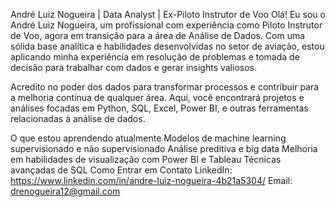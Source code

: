 André Luiz Nogueira | Data Analyst | Ex-Piloto Instrutor de Voo
Olá! Eu sou o André Luiz Nogueira, um profissional com experiência como Piloto Instrutor de Voo, agora em transição para a área de Análise de Dados. Com uma sólida base analítica e habilidades desenvolvidas no setor de aviação, estou aplicando minha experiência em resolução de problemas e tomada de decisão para trabalhar com dados e gerar insights valiosos.

Acredito no poder dos dados para transformar processos e contribuir para a melhoria contínua de qualquer área. Aqui, você encontrará projetos e análises focadas em Python, SQL, Excel, Power BI, e outras ferramentas relacionadas à análise de dados.

O que estou aprendendo atualmente
Modelos de machine learning supervisionado e não supervisionado
Análise preditiva e big data
Melhoria em habilidades de visualização com Power BI e Tableau
Técnicas avançadas de SQL
Como Entrar em Contato
LinkedIn: https://www.linkedin.com/in/andre-luiz-nogueira-4b21a5304/
Email: drenogueira12@gmail.com

